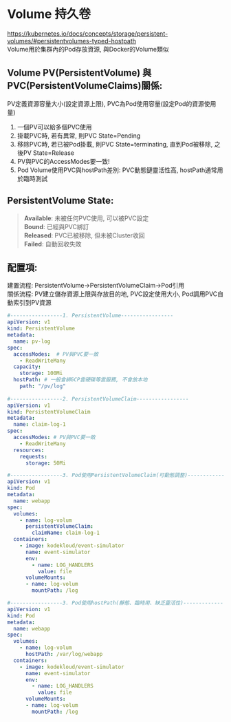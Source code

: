 # Volume 持久卷
https://kubernetes.io/docs/concepts/storage/persistent-volumes/#persistentvolumes-typed-hostpath  
Volume用於集群內的Pod存放資源, 與Docker的Volume類似

## Volume PV(PersistentVolume) 與 PVC(PersistentVolumeClaims)關係:
PV定義資源容量大小(設定資源上限), PVC為Pod使用容量(設定Pod的資源使用量)  
1. 一個PV可以給多個PVC使用
2. 掛載PVC時, 若有異常, 則PVC State=Pending
3. 移除PVC時, 若已被Pod掛載, 則PVC State=terminating, 直到Pod被移除, 之後PV State=Release  
4. PV與PVC的AccessModes要一致!
5. Pod Volume使用PVC與hostPath差別: PVC動態鏈靈活性高, hostPath通常用於臨時測試

## PersistentVolume State:  
>**Available**: 未被任何PVC使用, 可以被PVC設定  
>**Bound**: 已經與PVC綁訂  
>**Released**: PVC已被移除, 但未被Cluster收回  
>**Failed**: 自動回收失敗

## 配置項: 
建置流程: PersistentVolume->PersistentVolumeClaim->Pod引用  
關係流程: PV建立儲存資源上限與存放目的地, PVC設定使用大小, Pod調用PVC自動索引到PV資源

```YAML
#-----------------1. PersistentVolume-----------------
apiVersion: v1
kind: PersistentVolume
metadata:
  name: pv-log
spec:
  accessModes:  # PV與PVC要一致
    - ReadWriteMany
  capacity:
    storage: 100Mi
  hostPath: # 一般會綁GCP雲硬碟等雲服務, 不會放本地
    path: "/pv/log"
    
#-----------------2. PersistentVolumeClaim-----------------
apiVersion: v1
kind: PersistentVolumeClaim
metadata:
  name: claim-log-1
spec:
  accessModes: # PV與PVC要一致
    - ReadWriteMany 
  resources:
    requests:
      storage: 50Mi

#-----------------3. Pod使用PersistentVolumeClaim(可動態調整)-----------------
apiVersion: v1
kind: Pod
metadata:
  name: webapp
spec:
  volumes:
    - name: log-volum
      persistentVolumeClaim:
        claimName: claim-log-1
  containers:
    - image: kodekloud/event-simulator
      name: event-simulator
      env:
        - name: LOG_HANDLERS
          value: file
      volumeMounts:
      - name: log-volum
        mountPath: /log

#-----------------3. Pod使用hostPath(靜態、臨時用、缺乏靈活性)-----------------
apiVersion: v1
kind: Pod
metadata:
  name: webapp
spec:
  volumes:
    - name: log-volum
      hostPath: /var/log/webapp
  containers:
    - image: kodekloud/event-simulator
      name: event-simulator
      env:
        - name: LOG_HANDLERS
          value: file
      volumeMounts:
      - name: log-volum
        mountPath: /log

```
